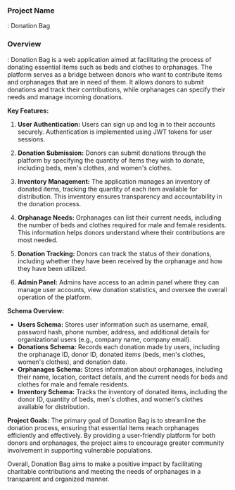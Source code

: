 <h3>Project Name</h3>: Donation Bag
<h3>Overview</h3>:
Donation Bag is a web application aimed at facilitating the process of donating essential items such as beds and clothes to orphanages. The platform serves as a bridge between donors who want to contribute items and orphanages that are in need of them. It allows donors to submit donations and track their contributions, while orphanages can specify their needs and manage incoming donations.

**Key Features:**

1. **User Authentication:** Users can sign up and log in to their accounts securely. Authentication is implemented using JWT tokens for user sessions.

2. **Donation Submission:** Donors can submit donations through the platform by specifying the quantity of items they wish to donate, including beds, men's clothes, and women's clothes.

3. **Inventory Management:** The application manages an inventory of donated items, tracking the quantity of each item available for distribution. This inventory ensures transparency and accountability in the donation process.

4. **Orphanage Needs:** Orphanages can list their current needs, including the number of beds and clothes required for male and female residents. This information helps donors understand where their contributions are most needed.

5. **Donation Tracking:** Donors can track the status of their donations, including whether they have been received by the orphanage and how they have been utilized.

6. **Admin Panel:** Admins have access to an admin panel where they can manage user accounts, view donation statistics, and oversee the overall operation of the platform.

**Schema Overview:**

- **Users Schema:** Stores user information such as username, email, password hash, phone number, address, and additional details for organizational users (e.g., company name, company email).
- **Donations Schema:** Records each donation made by users, including the orphanage ID, donor ID, donated items (beds, men's clothes, women's clothes), and donation date.
- **Orphanages Schema:** Stores information about orphanages, including their name, location, contact details, and the current needs for beds and clothes for male and female residents.
- **Inventory Schema:** Tracks the inventory of donated items, including the donor ID, quantity of beds, men's clothes, and women's clothes available for distribution.

**Project Goals:**
The primary goal of Donation Bag is to streamline the donation process, ensuring that essential items reach orphanages efficiently and effectively. By providing a user-friendly platform for both donors and orphanages, the project aims to encourage greater community involvement in supporting vulnerable populations.

Overall, Donation Bag aims to make a positive impact by facilitating charitable contributions and meeting the needs of orphanages in a transparent and organized manner.
